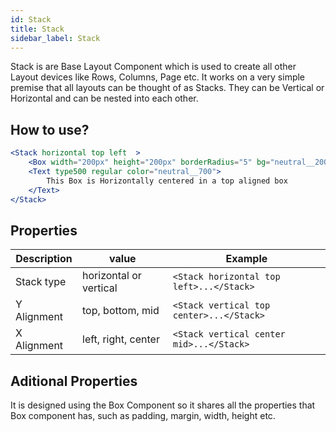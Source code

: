 ```yaml
---
id: Stack
title: Stack
sidebar_label: Stack
---
```

Stack is are Base Layout Component which is used to create all other Layout devices like Rows, Columns, Page etc. It works on a very simple premise that all layouts can be thought of as Stacks. They can be Vertical or Horizontal and can be nested into each other.



## How to use?

```jsx 
<Stack horizontal top left  >
    <Box width="200px" height="200px" borderRadius="5" bg="neutral__200"/> 
    <Text type500 regular color="neutral__700">
        This Box is Horizontally centered in a top aligned box
    </Text>      
</Stack>
```

## Properties


|      Description          | value | Example|
|--------------------------------|-------|--------|
| Stack type| horizontal or vertical | ```<Stack horizontal top left>...</Stack>```|
| Y Alignment  | top, bottom, mid|```<Stack vertical top center>...</Stack>```|
| X Alignment  | left, right, center|```<Stack vertical center mid>...</Stack>```|


## Aditional Properties

It is designed using the Box Component so it shares all the properties that Box component has, such as padding, margin, width, height etc.








